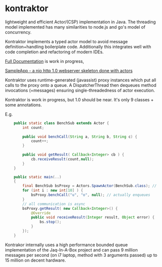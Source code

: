 kontraktor
==========

lightweight and efficient Actor/(CSP) implementation in Java. The threading model implemented has many similarities to node.js and go's model of concurrency.

Kontraktor implements a typed actor model to avoid message definition+handling boilerplate code. Additionally this integrates well
with code completion and refactoring of modern IDEs.

[Full Documentation](https://github.com/RuedigerMoeller/kontraktor/wiki/Kontraktor-documentation) is work in progress,

[SampleApp - a nio http 1.0 webserver skeleton done with actors](https://github.com/RuedigerMoeller/kontraktor-samples/tree/master/src/main/java/samples/niohttp)

Kontraktor uses runtime-generated (javassist) proxy instances which put all calls to the proxy onto a queue. A DispatcherThread then dequeues method invocations (=messages) ensuring single-threadedness of actor execution.

Kontraktor is work in progress, but 1.0 should be near. It's only 9 classes + some annotations.

E.g.

```java
    public static class BenchSub extends Actor {
        int count;
        
        public void benchCall(String a, String b, String c) {
            count++;
        }
          
        public void getResult( Callback<Integer> cb ) {
            cb.receiveResult(count,null);
        }
    }

    public static main(..) 
    {
        final BenchSub bsProxy = Actors.SpawnActor(BenchSub.class); // create proxy + actor instance
        for (int i : new int[10] ) {
            bsProxy.benchCall("u", "o", null); // actually enqueues
        }
        // all communication is async
        bsProxy.getResult( new Callback<Integer>() {
            @Override
            public void receiveResult(Integer result, Object error) {
                bs.stop();
            }
        });
    }
```

Kontrakor internally uses a high performance bounded queue implementation of the Jaq-In-A-Box project and can pass 
9 million messages per second (on i7 laptop, method with 3 arguments passed) up to 15 million on decent hardware.


